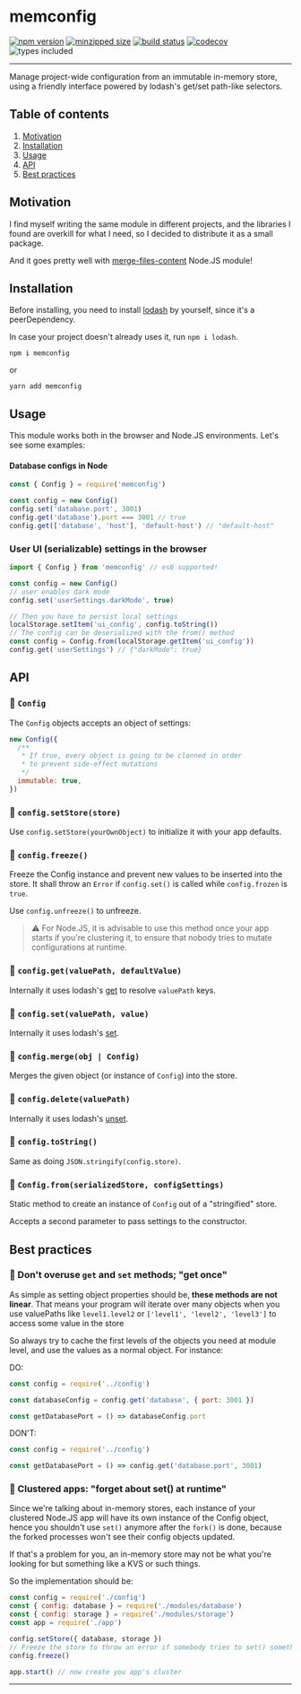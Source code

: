 # memconfig

[![npm version](https://badgen.net/npm/v/memconfig)](https://www.npmjs.com/package/memconfig)
[![minzipped size](https://badgen.net/bundlephobia/minzip/memconfig)](https://bundlephobia.com/result?p=memconfig)
[![build status](https://travis-ci.com/Frondor/memconfig.svg?branch=master)](https://travis-ci.com/Frondor/memconfig)
[![codecov](https://codecov.io/gh/Frondor/memconfig/branch/master/graph/badge.svg)](https://codecov.io/gh/Frondor/memconfig)
![types included](https://badgen.net/npm/types/memconfig)

<hr>

Manage project-wide configuration from an immutable in-memory store, using a friendly interface powered by lodash's get/set path-like selectors.

## Table of contents

1. [Motivation](#motivation)
2. [Installation](#installation)
3. [Usage](#usage)
4. [API](#api)
5. [Best practices](#best-practices)

## Motivation

I find myself writing the same module in different projects, and the libraries I found are overkill for what I need, so I decided to distribute it as a small package.

And it goes pretty well with [merge-files-content](https://www.npmjs.com/package/merge-files-content) Node.JS module!

## Installation

Before installing, you need to install [lodash](https://lodash.com/) by yourself, since it's a peerDependency.

In case your project doesn't already uses it, run `npm i lodash`.

```
npm i memconfig
```

or

```
yarn add memconfig
```

## Usage

This module works both in the browser and Node.JS environments. Let's see some examples:

#### Database configs in Node

```js
const { Config } = require('memconfig')

const config = new Config()
config.set('database.port', 3001)
config.get('database').port === 3001 // true
config.get(['database', 'host'], 'default-host') // "default-host"
```

### User UI (serializable) settings in the browser

```js
import { Config } from 'memconfig' // es6 supported!

const config = new Config()
// user enables dark mode
config.set('userSettings.darkMode', true)

// Then you have to persist local settings
localStorage.setItem('ui_config', config.toString())
// The config can be deserialized with the from() method
const config = Config.from(localStorage.getItem('ui_config'))
config.get('userSettings') // {"darkMode": true}
```

## API

### 🔧 `Config`

The `Config` objects accepts an object of settings:

```js
new Config({
  /**
   * If true, every object is going to be clonned in order
   * to prevent side-effect mutations
   */
  immutable: true,
})
```

### 🔧 `config.setStore(store)`

Use `config.setStore(yourOwnObject)` to initialize it with your app defaults.

### 🔧 `config.freeze()`

Freeze the Config instance and prevent new values to be inserted into the store. It shall throw an `Error` if `config.set()` is called while `config.frozen` is `true`.

Use `config.unfreeze()` to unfreeze.

> ⚠️ For Node.JS, it is advisable to use this method once your app starts if you're clustering it, to ensure that nobody tries to mutate configurations at runtime.

### 🔧 `config.get(valuePath, defaultValue)`

Internally it uses lodash's [get](https://lodash.com/docs/#get) to resolve `valuePath` keys.

### 🔧 `config.set(valuePath, value)`

Internally it uses lodash's [set](https://lodash.com/docs/#set).

### 🔧 `config.merge(obj | Config)`

Merges the given object (or instance of `Config`) into the store.

### 🔧 `config.delete(valuePath)`

Internally it uses lodash's [unset](https://lodash.com/docs/#set).

### 🔧 `config.toString()`

Same as doing `JSON.stringify(config.store)`.

### 🔧 `Config.from(serializedStore, configSettings)`

Static method to create an instance of `Config` out of a "stringified" store.

Accepts a second parameter to pass settings to the constructor.

## Best practices

### 💎 Don't overuse `get` and `set` methods; "get once"

As simple as setting object properties should be, **these methods are not linear**. That means your program will iterate over many objects when you use valuePaths like `level1.level2` or `['level1', 'level2', 'level3']` to access some value in the store

So always try to cache the first levels of the objects you need at module level, and use the values as a normal object. For instance:

DO:

```js
const config = require('../config')

const databaseConfig = config.get('database', { port: 3001 })

const getDatabasePort = () => databaseConfig.port
```

DON'T:

```js
const config = require('../config')

const getDatabasePort = () => config.get('database.port', 3001)
```

### 💎 Clustered apps: "forget about set() at runtime"

Since we're talking about in-memory stores, each instance of your clustered Node.JS app will have its own instance of the Config object, hence you shouldn't use `set()` anymore after the `fork()` is done, because the forked processes won't see their config objects updated.

If that's a problem for you, an in-memory store may not be what you're looking for but something like a KVS or such things.

So the implementation should be:

```js
const config = require('./config')
const { config: database } = require('./modules/database')
const { config: storage } = require('./modules/storage')
const app = require('./app')

config.setStore({ database, storage })
// Freeze the store to throw an error if somebody tries to set() something at runtime
config.freeze()

app.start() // now create you app's cluster
```

<hr>
